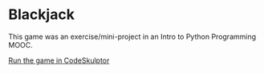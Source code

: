# Blackjack

This game was an exercise/mini-project in an Intro to Python Programming MOOC.

[Run the game in CodeSkulptor](http://www.codeskulptor.org/#user40_D9lSFlF4CX_22.py)